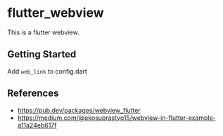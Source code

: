 # flutter_webview

This is a flutter webview.

## Getting Started

Add `web_link` to config.dart

## References

- https://pub.dev/packages/webview_flutter
- https://medium.com/@ekosuprastyo15/webview-in-flutter-example-a11a24eb617f
